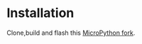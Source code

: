 # Installation

Clone,build and flash this [MicroPython fork](https://github.com/MrJake222/micropython).

